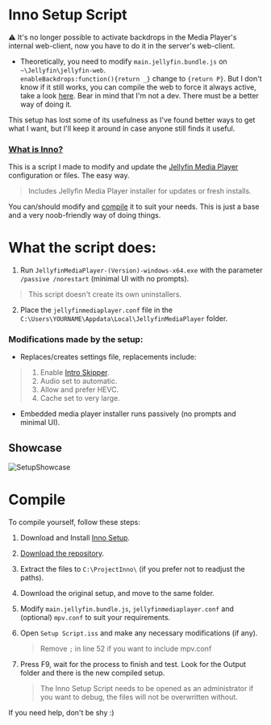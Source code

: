 # Inno Setup Script

⚠️ It's no longer possible to activate backdrops in the Media Player's internal web-client, now you have to do it in the server's web-client.
- Theoretically, you need to modify `main.jellyfin.bundle.js` on `~\Jellyfin\jellyfin-web`.
  <br>`enableBackdrops:function(){return _}` change to `{return P}`.
But I don't know if it still works, you can compile the web to force it always active, take a look [here](https://github.com/Uncle-Tio/jweb-fork/commits/release-10.9.z?author=Uncle-Tio). Bear in mind that I'm not a dev. There must be a better way of doing it.

This setup has lost some of its usefulness as I've found better ways to get what I want, but I'll keep it around in case anyone still finds it useful.

### [What is Inno?](https://jrsoftware.org/isinfo.php)

This is a script I made to modify and update the [Jellyfin Media Player](https://github.com/jellyfin/jellyfin-media-player) configuration or files. The easy way.
> Includes Jellyfin Media Player installer for updates or fresh installs.

You can/should modify and [compile](https://github.com/Uncle-Tio/jellyfin-media-player-setup-script#compile) it to suit your needs. This is just a base and a very noob-friendly way of doing things.

# What the script does:

1. Run `JellyfinMediaPlayer-(Version)-windows-x64.exe` with the parameter `/passive /norestart` (minimal UI with no prompts).
> This script doesn't create its own uninstallers.
2. Place the `jellyfinmediaplayer.conf` file in the `C:\Users\YOURNAME\Appdata\Local\JellyfinMediaPlayer` folder.

### Modifications made by the setup:
- Replaces/creates settings file, replacements include:
> 1. Enable [Intro Skipper](https://github.com/jumoog/intro-skipper).
> 2. Audio set to automatic.
> 3. Allow and prefer HEVC.
> 4. Cache set to very large.
- Embedded media player installer runs passively (no prompts and minimal UI).

## Showcase
![SetupShowcase](https://i.imgur.com/DEYqZSK.gif)

# Compile

To compile yourself, follow these steps:

1. Download and Install [Inno Setup](https://jrsoftware.org/isdl.php#stable).
2. [Download the repository](https://github.com/Uncle-Tio/jellyfin-media-player-setup-script/archive/refs/heads/main.zip).
3. Extract the files to `C:\ProjectInno\` (if you prefer not to readjust the paths).
4. Download the original setup, and move to the same folder.
6. Modify `main.jellyfin.bundle.js`, `jellyfinmediaplayer.conf` and (optional) `mpv.conf` to suit your requirements.
7. Open `Setup Script.iss` and make any necessary modifications (if any).

   > Remove `;` in line 52 if you want to include mpv.conf
8. Press F9, wait for the process to finish and test. Look for the Output folder and there is the new compiled setup.
   > The Inno Setup Script needs to be opened as an administrator if you want to debug, the files will not be overwritten without.

If you need help, don't be shy :)
